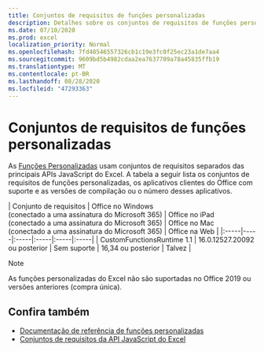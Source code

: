 ```yaml
---
title: Conjuntos de requisitos de funções personalizadas
description: Detalhes sobre os conjuntos de requisitos de funções personalizadas da API JavaScript do Excel.
ms.date: 07/10/2020
ms.prod: excel
localization_priority: Normal
ms.openlocfilehash: 7fd48546557326cb1c19e3fc0f25ec23a1de7aa4
ms.sourcegitcommit: 9609bd5b4982cdaa2ea7637709a78a45835ffb19
ms.translationtype: MT
ms.contentlocale: pt-BR
ms.lasthandoff: 08/28/2020
ms.locfileid: "47293363"
---
```

# <a name="custom-functions-requirement-sets"></a>Conjuntos de requisitos de funções personalizadas

As [Funções Personalizadas](./custom-functions-overview.md) usam conjuntos de requisitos separados das principais APIs JavaScript do Excel. A tabela a seguir lista os conjuntos de requisitos de funções personalizadas, os aplicativos clientes do Office com suporte e as versões de compilação ou o número desses aplicativos.

|  Conjunto de requisitos  |  Office no Windows<br>(conectado a uma assinatura do Microsoft 365)  |  Office no iPad<br>(conectado a uma assinatura do Microsoft 365)  |  Office no Mac<br>(conectado a uma assinatura do Microsoft 365)  | Office na Web |
|:-----|-----|:-----|:-----|:-----|:-----|
| CustomFunctionsRuntime 1.1 | 16.0.12527.20092 ou posterior | Sem suporte | 16,34 ou posterior | Talvez |

> [!NOTE]
> As funções personalizadas do Excel não são suportadas no Office 2019 ou versões anteriores (compra única).

## <a name="see-also"></a>Confira também

- [Documentação de referência de funções personalizadas](/javascript/api/custom-functions-runtime)
- [Conjuntos de requisitos da API JavaScript do Excel](../reference/requirement-sets/excel-api-requirement-sets.md)
